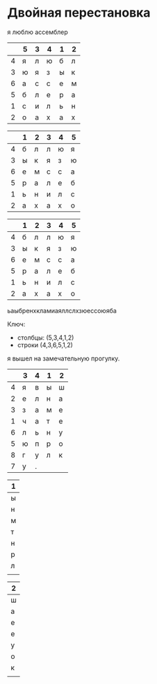 # Двойная перестановка

я люблю ассемблер

|     | 5   | 3   | 4   | 1   | 2   |
| --- | --- | --- | --- | --- | --- |
| 4   | я   | л   | ю   | б   | л   |
| 3   | ю   | я   | з   | ы   | к   |
| 6   | а   | с   | с   | е   | м   |
| 5   | б   | л   | е   | р   | а   |
| 1   | с   | и   | л   | ь   | н   |
| 2   | о   | а   | х   | а   | х   |

|     | 1   | 2   | 3   | 4   | 5   |
| --- | --- | --- | --- | --- | --- |
| 4   | б   | л   | л   | ю   | я   |
| 3   | ы   | к   | я   | з   | ю   |
| 6   | е   | м   | с   | с   | а   |
| 5   | р   | а   | л   | е   | б   |
| 1   | ь   | н   | и   | л   | с   |
| 2   | а   | х   | а   | х   | о   |

|     | 1   | 2   | 3   | 4   | 5   |
| --- | --- | --- | --- | --- | --- |
| 4   | б   | л   | л   | ю   | я   |
| 3   | ы   | к   | я   | з   | ю   |
| 6   | е   | м   | с   | с   | а   |
| 5   | р   | а   | л   | е   | б   |
| 1   | ь   | н   | и   | л   | с   |
| 2   | а   | х   | а   | х   | о   |

ьаыбренхкламиаяллслхзюессоюяба

Ключ:

- столбцы: (5,3,4,1,2)
- строки (4,3,6,5,1,2)

я вышел на замечательную прогулку.

|     | 3   | 4   | 1   | 2   |
| --- | --- | --- | --- | --- |
| 4   | я   | в   | ы   | ш   |
| 2   | е   | л   | н   | а   |
| 3   | з   | а   | м   | е   |
| 1   | ч   | а   | т   | е   |
| 6   | л   | ь   | н   | у   |
| 5   | ю   | п   | р   | о   |
| 8   | г   | у   | л   | к   |
| 7   | у   | .   |     |     |

| 1   |
| --- |
| ы   |
| н   |
| м   |
| т   |
| н   |
| р   |
| л   |
|     |

| 2   |
| --- |
| ш   |
| а   |
| е   |
| е   |
| у   |
| о   |
| к   |
|     |
